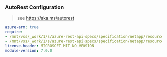 ### AutoRest Configuration

> see https://aka.ms/autorest

``` yaml
azure-arm: true
require:
- /mnt/vss/_work/1/s/azure-rest-api-specs/specification/netapp/resource-manager/readme.md
- /mnt/vss/_work/1/s/azure-rest-api-specs/specification/netapp/resource-manager/readme.go.md
license-header: MICROSOFT_MIT_NO_VERSION
module-version: 7.0.0
```